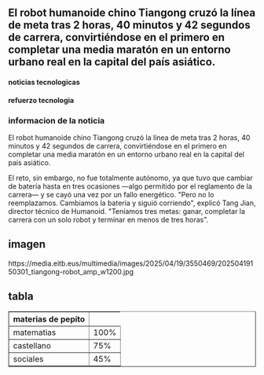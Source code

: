 <!DOCTYPE html>
<html>

<head></head>
  <meta charset="utf-8">
  <body>
    <h2>El robot humanoide chino Tiangong cruzó la línea de meta tras 2 horas, 40 minutos y 42 segundos de carrera, convirtiéndose en el primero en completar una media maratón en un entorno urbano real en la capital del país asiático.</h2>
  </body>
</head>

<body>        
    <h4>noticias tecnologicas</h4>
    <h4>refuerzo tecnologia  </h4>
    <h3>informacion de la noticia</h3>
    <p>El robot humanoide chino Tiangong cruzó la línea de meta tras 2 horas, 40 minutos y 42 segundos de carrera, convirtiéndose en el primero en completar una media maratón en un entorno urbano real en la capital del país asiático.</p>
    <p>El reto, sin embargo, no fue totalmente autónomo, ya que tuvo que cambiar de batería hasta en tres ocasiones —algo permitido por el reglamento de la carrera— y se cayó una vez por un fallo energético. "Pero no lo reemplazamos. Cambiamos la batería y siguió corriendo", explicó Tang Jian, director técnico de Humanoid. "Teníamos tres metas: ganar, completar la carrera con un solo robot y terminar en menos de tres horas".<p>
<body>
    <h2>imagen</h2>
    https://media.eitb.eus/multimedia/images/2025/04/19/3550469/20250419150301_tiangong-robot_amp_w1200.jpg

 <body>
    <h2>tabla</h2>
 </body>
    <table border="1">
        <th>materias de pepito</th>
        <tr>
            <td>matematias</td>
            <td>100%</td>
        </tr>
        <tr>
            <td>castellano</td>
            <td>75%</td>
        </tr>
        <tr>
            <td>sociales</td>
            <td>45%</td>
        </tr>
    </table>
    
